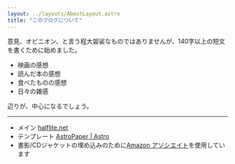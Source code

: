 ```yaml
---
layout: ../layouts/AboutLayout.astro
title: "このブログについて"
---
```


意見、オピニオン、と言う程大袈裟なものではありませんが、140字以上の短文を書くために始めました。

* 映画の感想
* 読んだ本の感想
* 食べたものの感想
* 日々の雑感

辺りが、中心になるでしょう。

_____

* メイン [halflite.net](https://halflite.net/)
* テンプレート [AstroPaper | Astro](https://astro.build/themes/details/astro-paper/)
* 書影/CDジャケットの埋め込みのために[Amazon アソシエイト](https://affiliate.amazon.co.jp/)を使用しています
